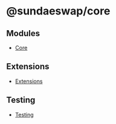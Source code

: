 # @sundaeswap/core

## Modules

- [Core](modules/Core.md)

## Extensions

- [Extensions](modules/Extensions.md)

## Testing

- [Testing](modules/Testing.md)
